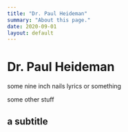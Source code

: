 ```yaml
---
title: "Dr. Paul Heideman"
summary: "About this page."
date: 2020-09-01
layout: default
---
```



# Dr. Paul Heideman

some nine inch nails lyrics or something

some other stuff

## a subtitle


